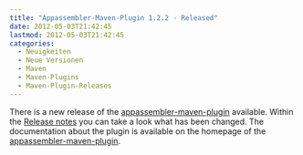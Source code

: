 ```yaml
---
title: "Appassembler-Maven-Plugin 1.2.2 - Released"
date: 2012-05-03T21:42:45
lastmod: 2012-05-03T21:42:45
categories:
  - Neuigkeiten
  - Neue Versionen
  - Maven
  - Maven-Plugins
  - Maven-Plugin-Releases
---
```

There is a new release of the [appassembler-maven-plugin](http://maven.40175.n5.nabble.com/ANN-Appassembler-Maven-Plugin-1-2-2-Released-td5684091.html) available. 
Within the [Release notes](https://jira.codehaus.org/secure/ReleaseNote.jspa?projectId=11780&version=18395) you can take a look what has been changed. 
The documentation about the plugin is available on the homepage of the [appassembler-maven-plugin](http://mojo.codehaus.org/appassembler/appassembler-maven-plugin/).
